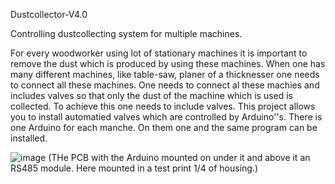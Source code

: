 Dustcollector-V4.0

Controlling dustcollecting system for multiple machines. 

For every woodworker using lot of stationary machines it is important to remove the dust which is produced by using these machines. When one has many different machines, like table-saw, planer of a thicknesser one needs to connect all these machines. One needs to connect al these machies and includes valves so that only the dust of the machine which is used is collected. To achieve this one needs to include valves. This project allows you to install automatied valves which are controlled by Arduino''s. There is one Arduino for each manche. On them one and the same program can be installed. 


![image](https://github.com/JoViArduino/Dustcollector-V4.0/assets/140633857/74546e31-ba92-42d6-848a-abd85dc0177a)
(THe PCB with the Arduino mounted on under it and above it an RS485 module. Here mounted in a test print 1/4 of housing.)
